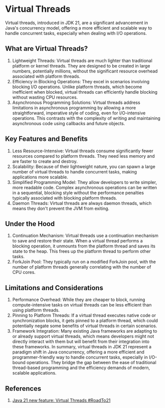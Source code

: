 # Virtual Threads
Virtual threads, introduced in JDK 21, are a significant advancement in Java's concurrency model, offering a more efficient and scalable way to handle concurrent tasks, especially when dealing with I/O operations.

## What are Virtual Threads?
1. Lightweight Threads: Virtual threads are much lighter than traditional platform or kernel threads. They are designed to be created in large numbers, potentially millions, without the significant resource overhead associated with platform threads.
2. Efficiency in Blocking Operations: They excel in scenarios involving blocking I/O operations. Unlike platform threads, which become inefficient when blocked, virtual threads can efficiently handle blocking without wasting CPU resources.
3. Asynchronous Programming Solutions: Virtual threads address limitations in asynchronous programming by allowing a more straightforward, imperative style of coding, even for I/O-intensive operations. This contrasts with the complexity of writing and maintaining asynchronous code using callbacks and future objects.

## Key Features and Benefits
1. Less Resource-Intensive: Virtual threads consume significantly fewer resources compared to platform threads. They need less memory and are faster to create and destroy.
2. Scalability: Because of their lightweight nature, you can spawn a large number of virtual threads to handle concurrent tasks, making applications more scalable.
3. Simplified Programming Model: They allow developers to write simpler, more readable code. Complex asynchronous operations can be written in a sequential, blocking style without the performance penalties typically associated with blocking platform threads.
4. Daemon Threads: Virtual threads are always daemon threads, which means they don't prevent the JVM from exiting.

## Under the Hood
1. Continuation Mechanism: Virtual threads use a continuation mechanism to save and restore their state. When a virtual thread performs a blocking operation, it unmounts from the platform thread and saves its state to the heap. This frees up the platform thread to perform other tasks.
2. ForkJoin Pool: They typically run on a modified ForkJoin pool, with the number of platform threads generally correlating with the number of CPU cores.

## Limitations and Considerations
1. Performance Overhead: While they are cheaper to block, running compute-intensive tasks on virtual threads can be less efficient than using platform threads.
2. Pinning to Platform Threads: If a virtual thread executes native code or synchronization blocks, it gets pinned to a platform thread, which could potentially negate some benefits of virtual threads in certain scenarios.
3. Framework Integration: Many existing Java frameworks are adapting to or already support virtual threads, which means developers might not directly interact with them but will benefit from their integration into these frameworks.
In summary, virtual threads in JDK 21 represent a paradigm shift in Java concurrency, offering a more efficient and programmer-friendly way to handle concurrent tasks, especially in I/O-bound operations. They bridge the gap between the ease of traditional thread-based programming and the efficiency demands of modern, scalable applications.

## References
1. [Java 21 new feature: Virtual Threads #RoadTo21](https://www.youtube.com/watch?v=5E0LU85EnTI)
